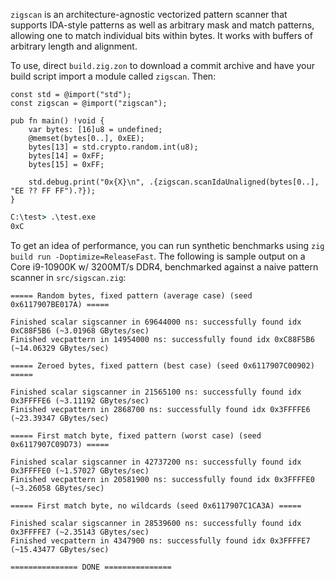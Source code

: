 ``zigscan`` is an architecture-agnostic vectorized pattern scanner that supports IDA-style patterns as well as arbitrary mask and match patterns, allowing one to match individual bits within bytes.
It works with buffers of arbitrary length and alignment.

To use, direct ``build.zig.zon`` to download a commit archive and have your build script import a module called ``zigscan``. Then:

```zig
const std = @import("std");
const zigscan = @import("zigscan");

pub fn main() !void {
    var bytes: [16]u8 = undefined;
    @memset(bytes[0..], 0xEE);
    bytes[13] = std.crypto.random.int(u8);
    bytes[14] = 0xFF;
    bytes[15] = 0xFF;

    std.debug.print("0x{X}\n", .{zigscan.scanIdaUnaligned(bytes[0..], "EE ?? FF FF").?});
}
```

```cmd
C:\test> .\test.exe
0xC
```

To get an idea of performance, you can run synthetic benchmarks using ``zig build run -Doptimize=ReleaseFast``.
The following is sample output on a Core i9-10900K w/ 3200MT/s DDR4, benchmarked against a naive pattern scanner in ``src/sigscan.zig``:

```
===== Random bytes, fixed pattern (average case) (seed 0x6117907BE017A) =====

Finished scalar sigscanner in 69644000 ns: successfully found idx 0xC88F5B6 (~3.01968 GBytes/sec)
Finished vecpattern in 14954000 ns: successfully found idx 0xC88F5B6 (~14.06329 GBytes/sec)

===== Zeroed bytes, fixed pattern (best case) (seed 0x6117907C00902) =====

Finished scalar sigscanner in 21565100 ns: successfully found idx 0x3FFFFE6 (~3.11192 GBytes/sec)
Finished vecpattern in 2868700 ns: successfully found idx 0x3FFFFE6 (~23.39347 GBytes/sec)

===== First match byte, fixed pattern (worst case) (seed 0x6117907C09D73) =====

Finished scalar sigscanner in 42737200 ns: successfully found idx 0x3FFFFE0 (~1.57027 GBytes/sec)
Finished vecpattern in 20581900 ns: successfully found idx 0x3FFFFE0 (~3.26058 GBytes/sec)

===== First match byte, no wildcards (seed 0x6117907C1CA3A) =====

Finished scalar sigscanner in 28539600 ns: successfully found idx 0x3FFFFE7 (~2.35143 GBytes/sec)
Finished vecpattern in 4347900 ns: successfully found idx 0x3FFFFE7 (~15.43477 GBytes/sec)

=============== DONE ===============
```
